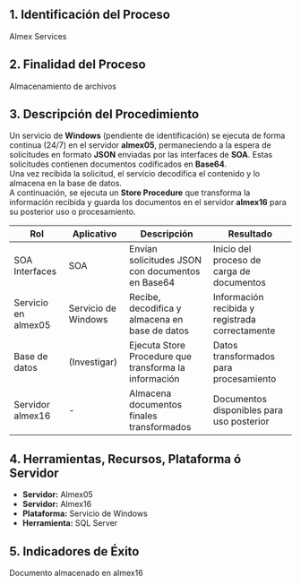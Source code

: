 ## **1. Identificación del Proceso**

Almex Services

## **2. Finalidad del Proceso**

Almacenamiento de archivos
## **3. Descripción del Procedimiento**

Un servicio de **Windows** (pendiente de identificación) se ejecuta de forma continua (24/7) en el servidor **almex05**, permaneciendo a la espera de solicitudes en formato **JSON** enviadas por las interfaces de **SOA**. Estas solicitudes contienen documentos codificados en **Base64**.  
Una vez recibida la solicitud, el servicio decodifica el contenido y lo almacena en la base de datos.  
A continuación, se ejecuta un **Store Procedure** que transforma la información recibida y guarda los documentos en el servidor **almex16** para su posterior uso o procesamiento.

| **Rol**             | **Aplicativo**      | **Descripción**                                       | **Resultado**                                   |
| ------------------- | ------------------- | ----------------------------------------------------- | ----------------------------------------------- |
| SOA Interfaces      | SOA                 | Envían solicitudes JSON con documentos en Base64      | Inicio del proceso de carga de documentos       |
| Servicio en almex05 | Servicio de Windows | Recibe, decodifica y almacena en base de datos        | Información recibida y registrada correctamente |
| Base de datos       | (Investigar)        | Ejecuta Store Procedure que transforma la información | Datos transformados para procesamiento          |
| Servidor almex16    | -                   | Almacena documentos finales transformados             | Documentos disponibles para uso posterior       |

## **4. Herramientas, Recursos, Plataforma ó Servidor**


- **Servidor:** Almex05
- **Servidor:** Almex16
- **Plataforma:** Servicio de Windows
- **Herramienta:** SQL Server

## **5. Indicadores de Éxito**
Documento almacenado en almex16
